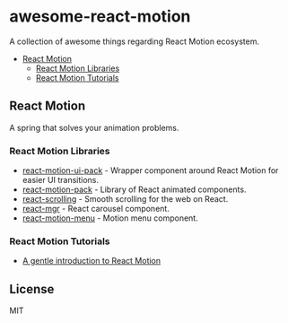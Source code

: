 # awesome-react-motion

A collection of awesome things regarding React Motion ecosystem.

- [React Motion](#react-motion)
  - [React Motion Libraries](#react-motion-community)
  - [React Motion Tutorials](#react-motion-tutorials)

## React Motion

A spring that solves your animation problems.

### React Motion Libraries
* [react-motion-ui-pack](https://github.com/souporserious/react-motion-ui-pack) - Wrapper component around React Motion for easier UI transitions.
* [react-motion-pack](https://github.com/Nitive/react-motion-pack) - Library of React animated components.
* [react-scrolling](https://github.com/opensource-cards/react-scrolling) - Smooth scrolling for the web on React.
* [react-mgr](https://github.com/opensource-cards/react-mgr) - React carousel component.
* [react-motion-menu](https://github.com/bokuweb/react-motion-menu) - Motion menu component.

### React Motion Tutorials
* [A gentle introduction to React Motion](https://medium.com/@nashvail/a-gentle-introduction-to-react-motion-dc50dd9f2459#.4lnu7ym0j)

## License

MIT

